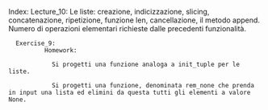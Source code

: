 Index:
       Lecture_10:
       Le liste: creazione, indicizzazione, slicing, concatenazione, ripetizione, funzione len, cancellazione, il metodo append. Numero di operazioni elementari richieste dalle precedenti funzionalità.
                
      Exercise_9:
              Homework:
              
                Si progetti una funzione analoga a init_tuple per le liste.
                
                Si progetti una funzione, denominata rem_none che prenda in input una lista ed elimini da questa tutti gli elementi a valore None.

